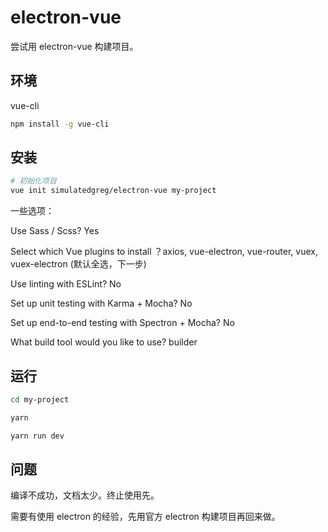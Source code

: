 # electron-vue

尝试用 electron-vue 构建项目。

## 环境

vue-cli 

```bash
npm install -g vue-cli
```

## 安装

```bash
# 初始化项目
vue init simulatedgreg/electron-vue my-project
```

一些选项：

Use Sass / Scss?     Yes

Select which Vue plugins to install ？axios, vue-electron, vue-router, vuex, vuex-electron (默认全选，下一步)

Use linting with ESLint? 	No

Set up unit testing with Karma + Mocha?	 No

Set up end-to-end testing with Spectron + Mocha?	 No

What build tool would you like to use? 	builder

## 运行

```bash
cd my-project

yarn

yarn run dev
```

## 问题

编译不成功，文档太少。终止使用先。

需要有使用 electron 的经验，先用官方 electron 构建项目再回来做。